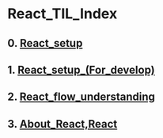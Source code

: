 # React_TIL_Index   

## 0. [React_setup][0_link]
[0_link]:https://github.com/Ereh-Kim/TIL/blob/TIL/framework_study/react_study/React_TIL.files/0.%20React_setup.md "React_setup_링크"

## 1. [React_setup_(For_develop)][1_link]   
[1_link]:https://github.com/Ereh-Kim/TIL/blob/TIL/framework_study/react_study/React_TIL.files/1.React_setup_(For_develop).md "Ract_setup_링크 (개발시)"   

## 2. [React_flow_understanding][2_link]   
[2_link]:https://github.com/Ereh-Kim/TIL/blob/TIL/framework_study/react_study/React_TIL.files/2.React_flow_understanding.md "React_flow_understanding_링크"   

## 3. [About_React,React][3_link]  
[3_link]:https://github.com/Ereh-Kim/TIL/blob/TIL/framework_study/react_study/React_TIL.files/3.About_React%2CReactDom.md "About_React,ReactDom_링크"